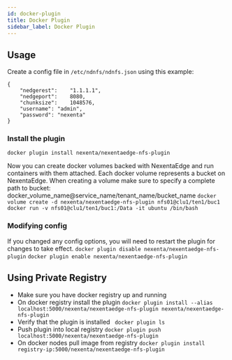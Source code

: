 ```yaml
---
id: docker-plugin
title: Docker Plugin
sidebar_label: Docker Plugin
---
```


## Usage
Create a config file in `/etc/ndnfs/ndnfs.json` using this example:
```
{
    "nedgerest":    "1.1.1.1",
    "nedgeport":    8080,
    "chunksize":    1048576,
    "username": "admin",
    "password": "nexenta"
}
```

### Install the plugin
```docker plugin install nexenta/nexentaedge-nfs-plugin```

 Now you can create docker volumes backed with NexentaEdge and run containers with them attached. Each docker volume represents a bucket on NexentaEdge. When creating a volume make sure to specify a complete path to bucket: docker_volume_name@service_name/tenant_name/bucket_name
```docker volume create -d nexenta/nexentaedge-nfs-plugin nfs01@clu1/ten1/buc1```
```docker run -v nfs01@clu1/ten1/buc1:/Data -it ubuntu /bin/bash```

### Modifying config
If you changed any config options, you will need to restart the plugin for changes to take effect.
```docker plugin disable nexenta/nexentaedge-nfs-plugin```
```docker plugin enable nexenta/nexentaedge-nfs-plugin```

## Using Private Registry
* Make sure you have docker registry up and running
* On docker registry install the plugin
``` docker plugin install --alias localhost:5000/nexenta/nexentaedge-nfs-plugin nexenta/nexentaedge-nfs-plugin ```
* Verify that the plugin is installed
```  docker plugin ls ```
* Push plugin into local registry
``` docker plugin push localhost:5000/nexenta/nexentaedge-nfs-plugin ```
* On docker nodes pull image from registry
``` docker plugin install registry-ip:5000/nexenta/nexentaedge-nfs-plugin ```
